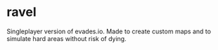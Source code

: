 # ravel
Singleplayer version of evades.io. Made to create custom maps and to simulate hard areas without risk of dying.
